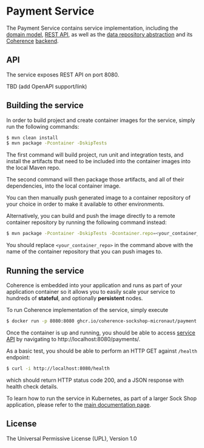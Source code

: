 # Payment Service

The Payment Service contains service implementation, including the
[domain model](./src/main/java/io/micronaut/examples/sockshop/payment/Authorization.java),
[REST API](./src/main/java/io/micronaut/examples/sockshop/payment/PaymentResource.java), as well as the
[data repository abstraction](./src/main/java/io/micronaut/examples/sockshop/payment/PaymentRepository.java)
and its [Coherence](https://coherence.java.net/) [backend](src/main/java/io/micronaut/examples/sockshop/payment/CoherencePaymentRepository.java).

## API

The service exposes REST API on port 8080. 

TBD (add OpenAPI support/link)

## Building the service

In order to build project and create container images for the service, simply run the 
following commands:

```bash
$ mvn clean install
$ mvn package -Pcontainer -DskipTests
``` 

The first command will build project, run unit and integration tests, and install the
artifacts that need to be included into the container images into the local Maven repo.

The second command will then package those artifacts, and all of their dependencies, into
the local container image.

You can then manually push generated image to a container repository of your choice in order
to make it available to other environments.

Alternatively, you can build and push the image directly to a remote container repository by
running the following command instead:

```bash
$ mvn package -Pcontainer -DskipTests -Dcontainer.repo=<your_container_repo> -Djib.goal=build
```

You should replace `<your_container_repo>` in the command above with the name of the 
container repository that you can push images to.

## Running the service

Coherence is embedded into your application and runs as part
of your application container so it allows you to easily scale your service to hundreds of **stateful**,
and optionally **persistent** nodes.

To run Coherence implementation of the service, simply execute

```bash
$ docker run -p 8080:8080 ghcr.io/coherence-sockshop-micronaut/payment
``` 

Once the container is up and running, you should be able to access [service API](./README.md#api)
by navigating to http://localhost:8080/payments/.

As a basic test, you should be able to perform an HTTP GET against `/health` endpoint:

```bash
$ curl -i http://localhost:8080/health
``` 
which should return HTTP status code 200, and a JSON response with health check details.

To learn how to run the service in Kubernetes, as part of a larger Sock Shop application,
please refer to the [main documentation page](../README.md).

## License

The Universal Permissive License (UPL), Version 1.0
